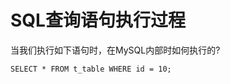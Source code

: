 <!-- 语句执行流程 -->

# SQL查询语句执行过程

当我们执行如下语句时，在MySQL内部时如何执行的?
```
SELECT * FROM t_table WHERE id = 10;
```

